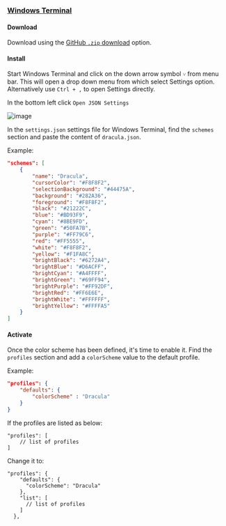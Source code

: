### [Windows Terminal](https://github.com/microsoft/terminal)

#### Download

Download using the [GitHub `.zip` download](https://github.com/dracula/windows-terminal/archive/master.zip) option.

#### Install

Start Windows Terminal and click on the down arrow symbol `˅` from menu bar. This will open a drop down menu from which select Settings option. Alternatively use `Ctrl + ,` to open Settings directly.

In the bottom left click `Open JSON Settings`

![image](https://github.com/user-attachments/assets/1fef6e24-ea28-4f06-8bb1-06e32294d9f1)

In the `settings.json` settings file for Windows Terminal, find the `schemes` section and paste the content of `dracula.json`.

Example:

```json
"schemes": [
    {
        "name": "Dracula",
        "cursorColor": "#F8F8F2",
        "selectionBackground": "#44475A",
        "background": "#282A36",
        "foreground": "#F8F8F2",
        "black": "#21222C",
        "blue": "#BD93F9",
        "cyan": "#8BE9FD",
        "green": "#50FA7B",
        "purple": "#FF79C6",
        "red": "#FF5555",
        "white": "#F8F8F2",
        "yellow": "#F1FA8C",
        "brightBlack": "#6272A4",
        "brightBlue": "#D6ACFF",
        "brightCyan": "#A4FFFF",
        "brightGreen": "#69FF94",
        "brightPurple": "#FF92DF",
        "brightRed": "#FF6E6E",
        "brightWhite": "#FFFFFF",
        "brightYellow": "#FFFFA5"
    }
]
```

#### Activate

Once the color scheme has been defined, it's time to enable it. Find the `profiles` section and add a `colorScheme` value to the default profile.

Example:

```json
"profiles": {
    "defaults": {
        "colorScheme" : "Dracula"
    }
}
```

If the profiles are listed as below:

```jsonc
"profiles": [
    // list of profiles
]
```

Change it to:

```jsonc
"profiles": {
    "defaults": {
      "colorScheme": "Dracula"
    },
    "list": [
      // list of profiles
    ]
  },
```

